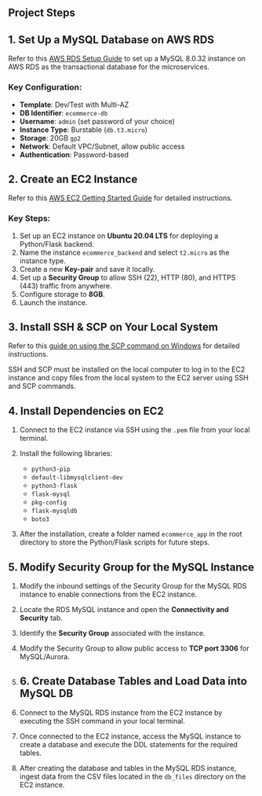 ## **Project Steps**

## **1. Set Up a MySQL Database on AWS RDS**

Refer to this [AWS RDS Setup Guide](https://docs.aws.amazon.com/AmazonRDS/latest/UserGuide/CHAP_Tutorials.WebServerDB.CreateDBInstance.html) to set up a MySQL 8.0.32 instance on AWS RDS as the transactional database for the microservices.

### **Key Configuration**:
- **Template**: Dev/Test with Multi-AZ  
- **DB Identifier**: `ecommerce-db`  
- **Username**: `admin` (set password of your choice)  
- **Instance Type**: Burstable (`db.t3.micro`)  
- **Storage**: 20GB `gp2`  
- **Network**: Default VPC/Subnet, allow public access  
- **Authentication**: Password-based  

## **2. Create an EC2 Instance**

Refer to this [AWS EC2 Getting Started Guide](https://docs.aws.amazon.com/AWSEC2/latest/UserGuide/EC2_GetStarted.html) for detailed instructions.

### **Key Steps**:
1. Set up an EC2 instance on **Ubuntu 20.04 LTS** for deploying a Python/Flask backend.
2. Name the instance `ecommerce_backend` and select `t2.micro` as the instance type.
3. Create a new **Key-pair** and save it locally.
4. Set up a **Security Group** to allow SSH (22), HTTP (80), and HTTPS (443) traffic from anywhere.
5. Configure storage to **8GB**.
6. Launch the instance.

## **3. Install SSH & SCP on Your Local System**

Refer to this [guide on using the SCP command on Windows](https://success.tanaza.com/s/article/How-to-use-SCP-command-on-Windows) for detailed instructions.

SSH and SCP must be installed on the local computer to log in to the EC2 instance and copy files from the local system to the EC2 server using SSH and SCP commands.

## **4. Install Dependencies on EC2**

1. Connect to the EC2 instance via SSH using the `.pem` file from your local terminal.
2. Install the following libraries:
   - `python3-pip`
   - `default-libmysqlclient-dev`
   - `python3-flask`
   - `flask-mysql`
   - `pkg-config`
   - `flask-mysqldb`
   - `boto3`

3. After the installation, create a folder named `ecommerce_app` in the root directory to store the Python/Flask scripts for future steps.

## **5. Modify Security Group for the MySQL Instance**

1. Modify the inbound settings of the Security Group for the MySQL RDS instance to enable connections from the EC2 instance.
   
2. Locate the RDS MySQL instance and open the **Connectivity and Security** tab.

3. Identify the **Security Group** associated with the instance.

4. Modify the Security Group to allow public access to **TCP port 3306** for MySQL/Aurora.

5. ## **6. Create Database Tables and Load Data into MySQL DB**

1. Connect to the MySQL RDS instance from the EC2 instance by executing the SSH command in your local terminal.

2. Once connected to the EC2 instance, access the MySQL instance to create a database and execute the DDL statements for the required tables.

3. After creating the database and tables in the MySQL RDS instance, ingest data from the CSV files located in the `db_files` directory on the EC2 instance.

